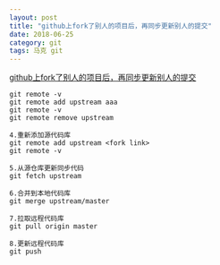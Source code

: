 ```yaml
---
layout: post
title: "github上fork了别人的项目后，再同步更新别人的提交"
date: 2018-06-25
category: git
tags: 马克 git
---
```


[github上fork了别人的项目后，再同步更新别人的提交](https://blog.csdn.net/qq1332479771/article/details/56087333)


	
	git remote -v
	git remote add upstream aaa
	git remote -v
	git remote remove upstream

	4.重新添加源代码库
	git remote add upstream <fork link>
	git remote -v

	5.从源仓库更新同步代码
	git fetch upstream

	6.合并到本地代码库
	git merge upstream/master

	7.拉取远程代码库
	git pull origin master

	8.更新远程代码库
	git push 
